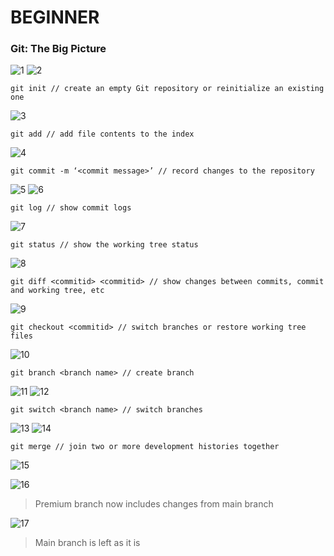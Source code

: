 # BEGINNER

### Git: The Big Picture

![1](imgs/1.png)
![2](imgs/2.png)

```
git init // create an empty Git repository or reinitialize an existing one
```

![3](imgs/3.png)

```
git add // add file contents to the index
```

![4](imgs/4.png)

```
git commit -m ‘<commit message>’ // record changes to the repository
```

![5](imgs/5.png)
![6](imgs/6.png)

```
git log // show commit logs
```

![7](imgs/7.png)

```
git status // show the working tree status
```

![8](imgs/8.png)

```
git diff <commitid> <commitid> // show changes between commits, commit and working tree, etc
```

![9](imgs/9.png)

```
git checkout <commitid> // switch branches or restore working tree files
```

![10](imgs/10.png)

```
git branch <branch name> // create branch
```

![11](imgs/11.png)
![12](imgs/12.png)

```
git switch <branch name> // switch branches
```

![13](imgs/13.png)
![14](imgs/14.png)

```
git merge // join two or more development histories together
```

![15](imgs/15.png)

![16](imgs/16.png)

> Premium branch now includes changes from main branch

![17](imgs/17.png)

> Main branch is left as it is
